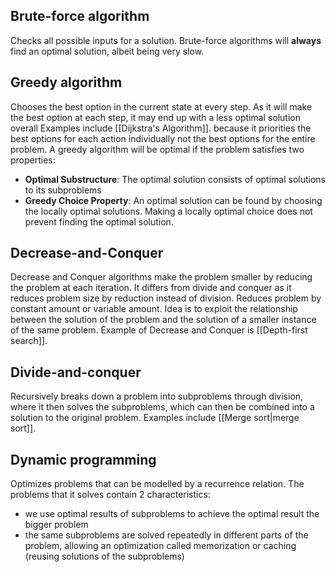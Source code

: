 ## Brute-force algorithm
Checks all possible inputs for a solution. Brute-force algorithms will **always** find an optimal solution, albeit being very slow.
## Greedy algorithm
Chooses the best option in the current state at every step. As it will make the best option at each step, it may end up with a less optimal solution overall 
Examples include [[Dijkstra's Algorithm]]. 
because it priorities the best options for each action individually not the best options for the entire problem. 
A greedy algorithm will be optimal if the problem satisfies two properties:
- **Optimal Substructure**: The optimal solution consists of optimal solutions to its subproblems
- **Greedy Choice Property**: An optimal solution can be found by choosing the locally optimal solutions. Making a locally optimal choice does not prevent finding the optimal solution.

## Decrease-and-Conquer
Decrease and Conquer algorithms make the problem smaller by reducing the problem at each iteration. 
It differs from divide and conquer as it reduces problem size by reduction instead of division. Reduces problem by constant amount or variable amount. 
Idea is to exploit the relationship between the solution of the problem and the solution of a smaller instance of the same problem. 
Example of Decrease and Conquer is [[Depth-first search]].
## Divide-and-conquer
Recursively breaks down a problem into subproblems through division, where it then solves the subproblems, which can then be combined into a solution to the original problem. Examples include [[Merge sort|merge sort]].
## Dynamic programming
Optimizes problems that can be modelled by a recurrence relation. The problems that it solves contain 2 characteristics:
- we use optimal results of subproblems to achieve the optimal result the bigger problem
- the same subproblems are solved repeatedly in different parts of the problem, allowing an optimization called memorization or caching (reusing solutions of the subproblems)

